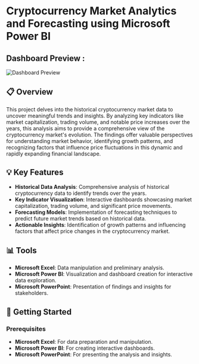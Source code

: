 # Cryptocurrency Market Analytics and Forecasting using Microsoft Power BI

##                     Dashboard Preview :
![Dashboard Preview](https://github.com/Pratikkage/Cryptocurrency-market-analytics-and-forecasting-using-Microsoft-Power-BI/blob/main/Images/abc.jpg)

## 📋 Overview

This project delves into the historical cryptocurrency market data to uncover meaningful trends and insights. By analyzing key indicators like market capitalization, trading volume, and notable price increases over the years, this analysis aims to provide a comprehensive view of the cryptocurrency market's evolution. The findings offer valuable perspectives for understanding market behavior, identifying growth patterns, and recognizing factors that influence price fluctuations in this dynamic and rapidly expanding financial landscape.

## 💡 Key Features

- **Historical Data Analysis**: Comprehensive analysis of historical cryptocurrency data to identify trends over the years.
- **Key Indicator Visualization**: Interactive dashboards showcasing market capitalization, trading volume, and significant price movements.
- **Forecasting Models**: Implementation of forecasting techniques to predict future market trends based on historical data.
- **Actionable Insights**: Identification of growth patterns and influencing factors that affect price changes in the cryptocurrency market.

## 📊 Tools

- **Microsoft Excel**: Data manipulation and preliminary analysis.
- **Microsoft Power BI**: Visualization and dashboard creation for interactive data exploration.
- **Microsoft PowerPoint**: Presentation of findings and insights for stakeholders.

## 🚀 Getting Started

### Prerequisites

- **Microsoft Excel**: For data preparation and manipulation.
- **Microsoft Power BI**: For creating interactive dashboards.
- **Microsoft PowerPoint**: For presenting the analysis and insights.


